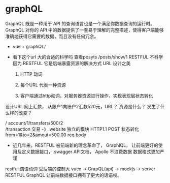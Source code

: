 # graphQL
GraphQL 既是一种用于 API 的查询语言也是一个满足你数据查询的运行时。 
GraphQL 对你的 API 中的数据提供了一套易于理解的完整描述，使得客户端能够准确地获得它需要的数据，而且没有任何冗余。
- vue + graphQL/    

- 看下这个url 大的合适的科学吗   查看posyts  /posts/show/1
    RESTFUL
    不科学
    因为 RESTFUL 它是后端暴露资源的解决方式
URL 设计之美
  1. HTTP 动词 

  2. 每个URL 代表一种资源
  3. 客户端通过http动词，对服务器资源进行操作，实现表现层状态转化

设计URL 网上汇款， 从账户1向账户2汇款520元，URL？
资源是什么？ 发生了什么样的改变？

/ account/1/transfers/500/2   
/transaction  交易 -》 website 独立的模块  HTTP1.1
POST  状态转化  from=1&to=2&amout=500.00   req  body

- 近几年来，RESTFUL 被前端新的理念革命了， GraphlQL， 让前端更好的使用及定义数据接口，   swagger API文档，  Apollo  不浪费数据 数据格式更加严谨

restful  谓语动词  受后端的控制大
vuex -> GrapQL(api) -> mockjs -> server  RESTFUL
GraphQL 让前端数据接口拥有了更大的话语权。

